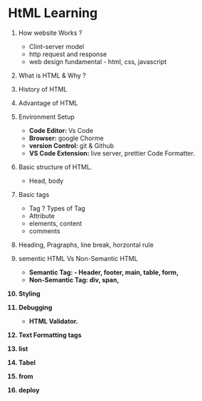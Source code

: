 # HtML Learning 
1. How website Works ?
    - Clint-server model
    - http request and response 
    - web design fundamental - html, css, javascript

2. What is HTML & Why ? 
3. History of HTML 
4. Advantage of HTML
5. Environment Setup
    - <strong>Code Editor: </strong> Vs Code 
    - <strong>Browser: </strong> google Chorme 
    - <strong>version Control: </strong> git & Github
     - <strong> VS Code Extension: </strong> live server, prettier Code Formatter. 
6. Basic structure of HTML.
    - Head, body 
7. Basic tags
    - Tag ? Types of Tag
    - Attribute 
    - elements, content 
    - comments
8. Heading, Pragraphs, line break, horzontal rule
9. sementic HTML Vs Non-Semantic HTML
    - <Strong> Semantic Tag: <strong> - Header, footer, main, table, form, 
    - <Strong> Non-Semantic Tag: <strong>   div, span, 
 10. Styling 
 11. Debugging 
     - HTML Validator.
 12. Text Formatting tags
 13. list 
 14. Tabel
 14. from 
 15. deploy






